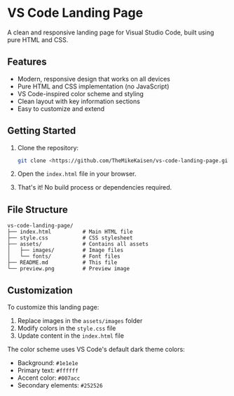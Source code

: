 # VS Code Landing Page

A clean and responsive landing page for Visual Studio Code, built using pure HTML and CSS.

## Features

- Modern, responsive design that works on all devices
- Pure HTML and CSS implementation (no JavaScript)
- VS Code-inspired color scheme and styling
- Clean layout with key information sections
- Easy to customize and extend

## Getting Started

1. Clone the repository:
    
    ```bash
    git clone <https://github.com/TheMikeKaisen/vs-code-landing-page.git>
    
    ```
    
2. Open the `index.html` file in your browser.
3. That's it! No build process or dependencies required.

## File Structure

```
vs-code-landing-page/
├── index.html          # Main HTML file
├── style.css           # CSS stylesheet
├── assets/             # Contains all assets
│   ├── images/         # Image files
│   └── fonts/          # Font files
├── README.md           # This file
└── preview.png         # Preview image

```

## Customization

To customize this landing page:

1. Replace images in the `assets/images` folder
2. Modify colors in the `style.css` file
3. Update content in the `index.html` file

The color scheme uses VS Code's default dark theme colors:

- Background: `#1e1e1e`
- Primary text: `#ffffff`
- Accent color: `#007acc`
- Secondary elements: `#252526`